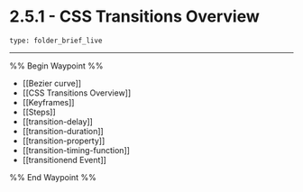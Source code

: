 # 2.5.1 - CSS Transitions Overview
 
```ccard
type: folder_brief_live
```
 
---

%% Begin Waypoint %%
- [[Bezier curve]]
- [[CSS Transitions Overview]]
- [[Keyframes]]
- [[Steps]]
- [[transition-delay]]
- [[transition-duration]]
- [[transition-property]]
- [[transition-timing-function]]
- [[transitionend Event]]

%% End Waypoint %%